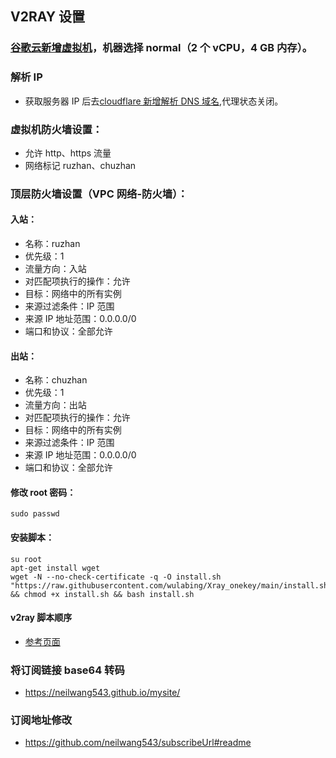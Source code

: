 ## V2RAY 设置

### [谷歌云新增虚拟机](https://console.cloud.google.com/compute/instances?project=bold-future-283712&authuser=1&hl=zh-CN&instancessize=50)，机器选择 normal（2 个 vCPU，4 GB 内存）。

### 解析 IP

- 获取服务器 IP 后去[cloudflare 新增解析 DNS 域名](https://dash.cloudflare.com/4d151564e957fab954cf830a2e1467df/wangsitu666.top/dns),代理状态关闭。

### 虚拟机防火墙设置：

- 允许 http、https 流量
- 网络标记 ruzhan、chuzhan

### 顶层防火墙设置（VPC 网络-防火墙）：

#### 入站：

- 名称：ruzhan
- 优先级：1
- 流量方向：入站
- 对匹配项执行的操作：允许
- 目标：网络中的所有实例
- 来源过滤条件：IP 范围
- 来源 IP 地址范围：0.0.0.0/0
- 端口和协议：全部允许

#### 出站：

- 名称：chuzhan
- 优先级：1
- 流量方向：出站
- 对匹配项执行的操作：允许
- 目标：网络中的所有实例
- 来源过滤条件：IP 范围
- 来源 IP 地址范围：0.0.0.0/0
- 端口和协议：全部允许

#### 修改 root 密码：

```
sudo passwd
```

#### 安装脚本：

```
su root
apt-get install wget
wget -N --no-check-certificate -q -O install.sh "https://raw.githubusercontent.com/wulabing/Xray_onekey/main/install.sh" && chmod +x install.sh && bash install.sh

```

#### v2ray 脚本顺序

- [参考页面](https://github.com/wulabing/Xray_onekey)

### 将订阅链接 base64 转码

- https://neilwang543.github.io/mysite/

### 订阅地址修改

- https://github.com/neilwang543/subscribeUrl#readme

